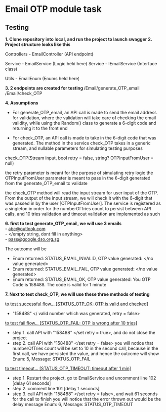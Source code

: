 # Email OTP module task

## Testing

<b>1. Clone repository into local, and run the project to launch swagger
2. Project structure looks like this</b>

Controllers - EmailController (API endpoint)

Service - EmailService (Logic held here)
Service - IEmailService (Interface class)

Utils - EmailEnum (Enums held here)

<b>3. 2 endpoints are created for testing </b>
/Email/generate_OTP_email
/Email/check_OTP

<b>4. Assumptions</b>
- For generate_OTP_email, an API call is made to send the email address for validation, where the validation will take care of checking the email validity, while using the Random() class to generate a 6-digit code and returning it to the front end

- For check_OTP, an API call is made to take in the 6-digit code that was generated. The method in the service check_OTP takes in a generic stream, and nullable parameters for simulating testing purposes

check_OTP(Stream input, bool retry = false, string? OTPInputFromUser = null)

the retry parameter is meant for the purpose of simulating retry logic
the OTPInputFromUser parameter is meant to pass in the 6-digit generated from the generate_OTP_email to validate

the check_OTP method will read the input stream for user input of the OTP. From the output of the input stream, we will check it with the 6-digit that was passed in by the user [OTPInputFromUser]. The service is registered as a singleton in order for the numberOfTries count to persist between API calls, and 10 tries validation and timeout validation are implemented as such

<b>6. first to test generate_OTP_email, we will use 3 emails</b><br>
	- abc@outlook.com<br>
	-  </empty string, dont fill in anything><br>
	- pass@google.dso.org.sg<br>

The outcome will be
- Enum returned: STATUS_EMAIL_INVALID, OTP value generated: </no value generated>
- Enum returned: STATUS_EMAIL_FAIL, OTP value generated: </no value generated>
- Enum returned: STATUS_EMAIL_OK, OTP value generated: You OTP Code is 158488. The code is valid for 1 minute

<b>7. Next to test check_OTP, we will use these three methods of testing</b>

<u>to test successful flow... [STATUS_OTP_OK: OTP is valid and checked]</u>
- "158488" </ valid number which was generated, retry = false>

<u>to test fail flow... [STATUS_OTP_FAIL: OTP is wrong after 10 tries]</u>
- step 1. call API with "158488" </set retry = true>, and do not close the project
- step 2. call API with "158488" </set retry = false>
you will notice that numberOfTries count will be set to 10 in the second call, because in the first call, we have persisted the value, and hence the outcome will show   
 Enum: 5, Message: STATUS_OTP_FAIL

<u>to test timeout... [STATUS_OTP_TIMEOUT: timeout after 1 min]</u>
- step 1. Restart the project, go to EmailService and uncomment line 102 [delay 61 seconds]
- step 2. comment line 101 [delay 1 seconds]
- step 3. call API with "158488" </set retry = false>, and wait 61 seconds for the call to finish
you will notice that the error thrown out would be the delay message Enum: 6, Message: STATUS_OTP_TIMEOUT